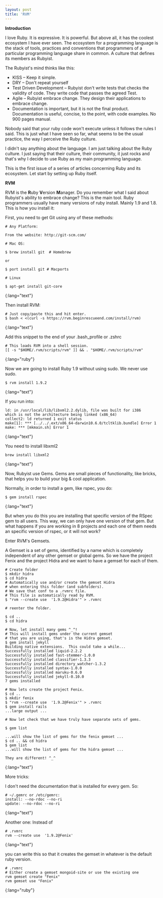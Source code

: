 ```yaml
---
layout: post
title: 'RVM'
---      
```

 
**Introduction**

I love Ruby. It is expressive. It is powerful. But above all, it has the coolest ecosystem I have ever seen. The ecosystem for a programming language is the stack of tools, practices and conventions that programmers of a particular programming language share in common. A culture that defines its members as Rubyist.  

The Rubyist's mind thinks like this:  

* KISS – Keep it simple. 
* DRY – Don't repeat yourself
* Test Driven Development – Rubyist don't write tests that checks the validity of code. They write code that passes the agreed Test. 
* Agile – Rubyist embrace change. They design their applications to embrace change. 
* Documentation is important, but it is not the final product. Documentation is useful, concise, to the point, with code examples. No 900 pages manual.                                                                       

Nobody said that your ruby code won't execute unless it follows the rules I said. This is just what I have seen so far, what seems to be the usual practice, the way I perceive the Ruby culture. 

I didn't say anything about the language. I am just talking about the Ruby culture. I just saying that their culture, their community, it just rocks and that's why I decide to use Ruby as my main programming language.

This is the first issue of a series of articles concerning Ruby and its ecosystem. Let start by setting up Ruby itself.

**RVM**

RVM is the **R**uby **V**ersion **M**anager. Do you remember what I said about Rubyist's ability to embrace change? This is the main tool. Ruby programmers usually have many versions of ruby install. Mainly 1.9 and 1.8. This is how you install it:
 
First, you need to get Git using any of these methods:

	# Any Platform:

	From the website: http://git-scm.com/

	# Mac OS:

	$ brew install git  # Homebrew

	or

	$ port install git # Macports

	# Linux

	$ apt-get install git-core 
{:lang="text"}

Then install RVM:     

	# Just copy/paste this and hit enter.
	$ bash < <(curl -s https://rvm.beginrescueend.com/install/rvm)
{:lang="text"}

Add this snippet to the end of your .bash_profile or .zshrc
              

	# This loads RVM into a shell session.
	[[ -s "$HOME/.rvm/scripts/rvm" ]] && . "$HOME/.rvm/scripts/rvm"      
{:lang="ruby"}


Now we are going to install Ruby 1.9 without using sudo. We never use sudo.


	$ rvm install 1.9.2
{:lang="text"}

If you run into: 
      

	ld: in /usr/local/lib/libxml2.2.dylib, file was built for i386 
	which is not the architecture being linked (x86_64)
	collect2: ld returned 1 exit status
	make[1]: *** [../../.ext/x86_64-darwin10.6.0/tcltklib.bundle] Error 1
	make: *** [mkmain.sh] Error 1
{:lang="text"}

You need to install libxml2


	brew install libxml2
{:lang="text"}

Now, Rubyist use Gems. Gems are small pieces of functionality, like bricks, that helps you to build your big & cool application. 

Normally, in order to install a gem, like rspec, you do:


	$ gem install rspec
{:lang="text"}

But when you do this you are installing that specific version of the RSpec gem to all users. This way, we can only have one version of that gem. But what happens if you are working in 8 projects and each one of them needs an specific version of rspec, or it will not work?

Enter RVM's Gemsets.    

A Gemset is a set of gems, identified by a name which is completely independent of any other gemset or global gems. So we have the project Fenix and the project Hidra and we want to have a gemset for each of them. 

 
	# Create folder
	$ mkdir hidra  
	$ cd hidra                   
	# Automatically use and/or create the gemset Hidra
	# when entering this folder (and subfolders). 
	# We save that conf to a .rvmrc file. 
	# This file is automatically read by RVM.
	$ "rvm --create use  '1.9.2@Hidra'" > .rvmrc 

	# reenter the folder.

	$ cd ..
	$ cd hidra

	# Now, let install many gems ^_^!
	# This will install gems under the current gemset 
	# that you are using, that's is the Hidra gemset. 
	$ gem install jekyll
	Building native extensions.  This could take a while...
	Successfully installed liquid-2.2.2
	Successfully installed fast-stemmer-1.0.0
	Successfully installed classifier-1.3.3
	Successfully installed directory_watcher-1.3.2
	Successfully installed syntax-1.0.0
	Successfully installed maruku-0.6.0
	Successfully installed jekyll-0.10.0
	7 gems installed  
       
	# Now lets create the project Fenix.
	$ cd ..
	$ mkdir fenix
	$ "rvm --create use  '1.9.2@Fenix'" > .rvmrc
	$ gem install rails
	...large output ... 

	# Now let check that we have truly have separate sets of gems. 

	$ gem list

	...will show the list of gems for the fenix gemset ...
	$ cd .. && cd hidra
	$ gem list
	...will show the list of gems for the hidra gemset ...    

	They are different! ^_^   
{:lang="text"}      
                                                          

More tricks:

I don't need the documentation that is installed for every gem. So:
                                    
       
	# ~/.gemrc or /etc/gemrc: 
	install: --no-rdoc --no-ri
	update: --no-rdoc --no-ri
{:lang="text"}
                   
Another one:
Instead of 


	# .rvmrc
	rvm --create use  '1.9.2@Fenix'
{:lang="text"}

you can write this so that it creates the gemset in whatever is the default ruby version.                           

 
	# .rvmrc
	# Either create a gemset mongoid-site or use the existing one
	rvm gemset create "Fenix"
	rvm gemset use "Fenix"
{:lang="ruby"}